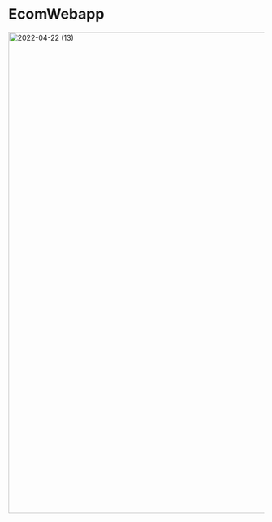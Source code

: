 # EcomWebapp
<img width="948" alt="2022-04-22 (13)" src="https://github.com/AAbdiqadir/EcomWebapp/assets/92305408/8328c72b-8d11-4686-9ead-0e1b6dd299db">
